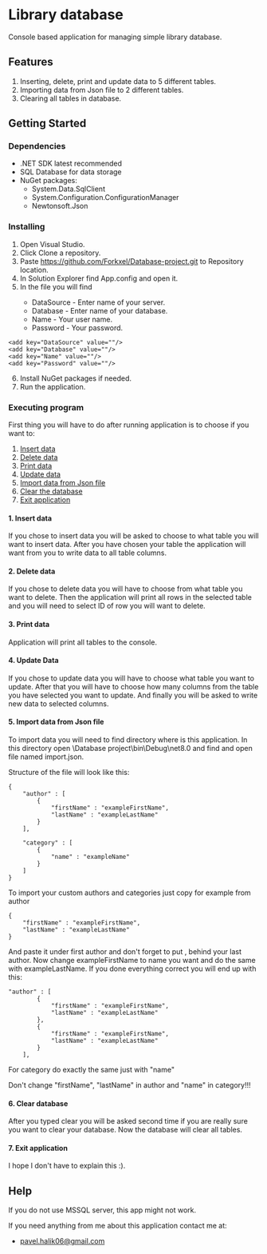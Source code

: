 # Library database

Console based application for managing simple library database.

## Features

1. Inserting, delete, print and update data to 5 different tables.
2. Importing data from Json file to 2 different tables.
3. Clearing all tables in database.

## Getting Started

### Dependencies

<ul>
    <li>.NET SDK latest recommended</li>
    <li>SQL Database for data storage</li>
    <li>
        NuGet packages:
        <ul>
            <li>System.Data.SqlClient</li>
            <li>System.Configuration.ConfigurationManager</li>
            <li>Newtonsoft.Json</li>
        </ul>
    </li>
</ul>

### Installing

1. Open Visual Studio.
2. Click Clone a repository.
3. Paste https://github.com/Forkxel/Database-project.git to Repository location.
4. In Solution Explorer find App.config and open it.
5. In the file you will find
<ul>
    <ul>
        <li>DataSource - Enter name of your server.</li>
        <li>Database - Enter name of your database.</li>
        <li>Name - Your user name.</li>
        <li>Password - Your password.</li>
    </ul>
</ul>

```
<add key="DataSource" value=""/>
<add key="Database" value=""/>
<add key="Name" value=""/>
<add key="Password" value=""/>
```
6. Install NuGet packages if needed.
7. Run the application.

### Executing program

First thing you will have to do after running application is to choose if you want to:
<ol>
    <li><a href="#1-insert-data">Insert data</a></li>
    <li><a href="#2-delete-data">Delete data</a></li>
    <li><a href="#3-print-data">Print data</a></li>
    <li><a href="#4-update-data">Update data</a></li>
    <li><a href="#5-import-data-from-json-file">Import data from Json file</a></li>
    <li><a href="#6-clear-database">Clear the database</a></li>
    <li><a href="#7-exit-application">Exit application</a></li>
</ol>
 
#### 1. Insert data

If you chose to insert data you will be asked to choose to what table you will want to insert data.
After you have chosen your table the application will want from you to write data to all table columns.

#### 2. Delete data

If you chose to delete data you will have to choose from what table you want to delete. 
Then the application will print all rows in the selected table and you will need to select ID of row you will want to delete.

#### 3. Print data

Application will print all tables to the console.

#### 4. Update Data

If you chose to update data you will have to choose what table you want to update.
After that you will have to choose how many columns from the table you have selected you want to update.
And finally you will be asked to write new data to selected columns.

#### 5. Import data from Json file

To import data you will need to find directory where is this application.
In this directory open \Database project\bin\Debug\net8.0 and find and open file named import.json.

Structure of the file will look like this:

```
{
    "author" : [
        {
            "firstName" : "exampleFirstName",
            "lastName" : "exampleLastName"
        }
    ],

    "category" : [
        {
            "name" : "exampleName"
        }
    ]
}
```
To import your custom authors and categories just copy for example from author 
```
{   
    "firstName" : "exampleFirstName",
    "lastName" : "exampleLastName"
}
```
And paste it under first author and don't forget to put , behind your last author.
Now change exampleFirstName to name you want and do the same with exampleLastName.
If you done everything correct you will end up with this:
```
"author" : [
        {
            "firstName" : "exampleFirstName",
            "lastName" : "exampleLastName"
        },
        {
            "firstName" : "exampleFirstName",
            "lastName" : "exampleLastName"
        }
    ],
```
For category do exactly the same just with "name"

Don't change "firstName", "lastName" in author and "name" in category!!!

#### 6. Clear database

After you typed clear you will be asked second time if you are really sure you want to clear your database.
Now the database will clear all tables.

#### 7. Exit application

I hope I don't have to explain this :).


## Help

If you do not use MSSQL server, this app might not work.

If you need anything from me about this application contact me at:
* pavel.halik06@gmail.com
